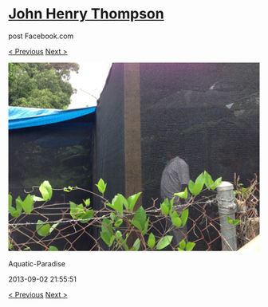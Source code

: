 # [John Henry Thompson](../README.md)
post Facebook.com

[< Previous](2013-09-02-6.md) [Next >](2013-09-02-8.md)

[![](../media/2013-09-02/Aquatic-Paradise-6.jpg)](../README.md)

Aquatic-Paradise

2013-09-02 21:55:51

[< Previous](2013-09-02-6.md) [Next >](2013-09-02-8.md)